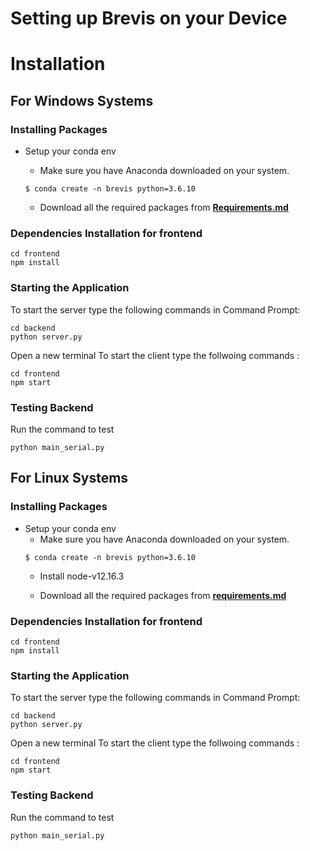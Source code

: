 Setting up Brevis on your Device
=========================================

# **Installation**

## For Windows Systems

### **Installing Packages**
- Setup your conda env
    - Make sure you have Anaconda downloaded on your system. 
    ```shell
    $ conda create -n brevis python=3.6.10 
    ```

    - Download all the required packages from [**Requirements.md**](https://github.com/rahulmakhija30/brevis/blob/Version-2.0/requirements.md)

### **Dependencies Installation for frontend**
```shell
cd frontend
npm install
```

### **Starting the Application**

To start the server type the following  commands in Command Prompt:
```
cd backend
python server.py
```

Open a new terminal
To start the client type the follwoing commands :
```
cd frontend
npm start
```

### **Testing Backend**

Run the command to test

```
python main_serial.py
```
## For Linux Systems
### **Installing Packages**
- Setup your conda env
    - Make sure you have Anaconda downloaded on your system. 
    ```shell
    $ conda create -n brevis python=3.6.10 
    ```
    - Install node-v12.16.3

    - Download all the required packages from [**requirements.md**](https://github.com/rahulmakhija30/brevis/blob/Version-2.0/requirements.md)

### **Dependencies Installation for frontend**
```shell
cd frontend
npm install
```
### **Starting the Application**

To start the server type the following  commands in Command Prompt:
```
cd backend
python server.py
```

Open a new terminal
To start the client type the follwoing commands :
```
cd frontend
npm start
```

### **Testing Backend**

Run the command to test

```
python main_serial.py
```
